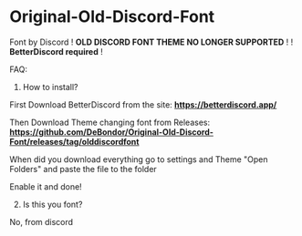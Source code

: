 # Original-Old-Discord-Font
Font by Discord
! **OLD DISCORD FONT THEME NO LONGER SUPPORTED** !
! **BetterDiscord required** !

FAQ: 

1. How to install?

First Download BetterDiscord from the site: **https://betterdiscord.app/**

Then Download Theme changing font from Releases: **https://github.com/DeBondor/Original-Old-Discord-Font/releases/tag/olddiscordfont**

When did you download everything go to settings and Theme "Open Folders" and paste the file to the folder

Enable it and done!

2. Is this you font?

No, from discord
